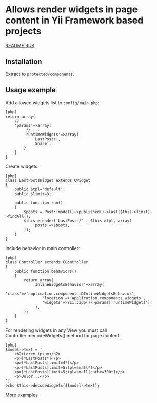 Allows render widgets in page content in Yii Framework based projects
==========================

[README RUS](http://www.elisdn.ru/blog/13/vstraivaem-vidjeti-v-tekst-stranici-v-yii)

Installation
------------

Extract to `protected/components`.

Usage example
-------------

Add allowed widgets list to `config/main.php`:
~~~
[php]
return array(
    // ...
    'params'=>array(
         // ...
        'runtimeWidgets'=>array(
            'LastPosts',
            'Share',
        }
    }
}
~~~

Create widgets:
~~~
[php]
class LastPostsWidget extends CWidget
{
    public $tpl='default';
    public $limit=3;

    public function run()
    {
        $posts = Post::model()->published()->last($this->limit)->findAll();
        $this->render('LastPosts/' . $this->tpl, array(
            'posts'=>$posts,
        ));
    }
}
~~~

Include behavior in main controller:
~~~
[php]
class Controller extends CController
{
    public function behaviors()
    {
        return array(
            'InlineWidgetsBehavior'=>array(
                'class'=>'application.components.DInlineWidgetsBehavior',
                'location'=>'application.components.widgets',                
                'widgets'=>Yii::app()->params['runtimeWidgets'],
             ),
        );
    }
}
~~~

For rendering widgets in any View you must call Controller::decodeWidgets() method for page content:
~~~
[php]
$model->text = '
    <h2>Lorem ipsum</h2>
    <p>[*LastPosts*]</p>
    <p>[*LastPosts|limit=4*]</p>
    <p>[*LastPosts|limit=5;tpl=small*]</p>
    <p>[*LastPosts|limit=5;tpl=small|cache=300*]</p>
    <p>Dolor...</p>
';
echo $this->decodeWidgets($$model->text);
~~~

[More examples](http://www.elisdn.ru/blog/13/vstraivaem-vidjeti-v-tekst-stranici-v-yii)